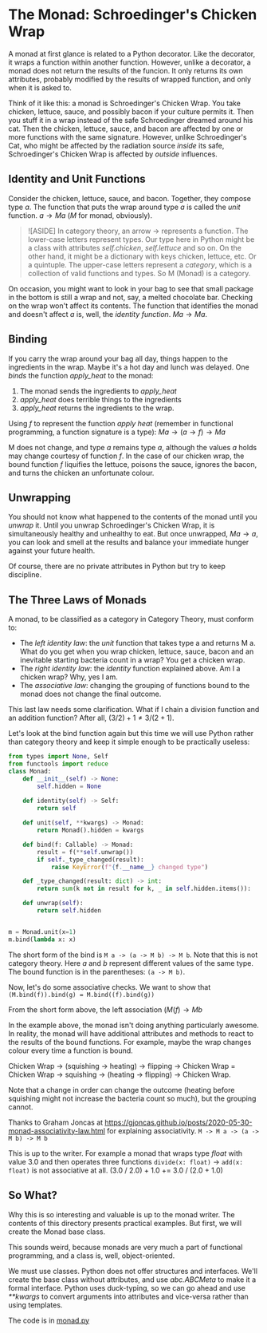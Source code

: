 # The Monad: Schroedinger's Chicken Wrap

A monad at first glance is related to a Python decorator. Like the decorator,
it wraps a function within another function. However, unlike a decorator, a
monad does not return the results of the funcion. It only returns its own
attributes, probably modified by the results of wrapped function, and only
when it is asked to.

Think of it like this: a monad is Schroedinger's Chicken Wrap. You take
chicken, lettuce, sauce, and possibly bacon if your culture permits it. Then
you stuff it in a wrap instead of the safe Schroedinger dreamed around his
cat. Then the chicken, lettuce, sauce, and bacon are affected by one or more
functions with the same signature. However, unlike Schroedinger's Cat, who
might be affected by the radiation source _inside_ its safe, Schroedinger's
Chicken Wrap is affected by _outside_ influences.

## Identity and Unit Functions

Consider the chicken, lettuce, sauce, and bacon. Together, they compose type
$a$. The function that puts the wrap around type $a$ is called the _unit_
function. $a \rightarrow M a$  (_M_ for monad, obviously).

>![ASIDE] In category theory, an arrow -> represents a function. The lower-case
>letters represent types. Our type here in Python might be a class with
>attributes _self.chicken_, _self.lettuce_ and so on. On the other hand, it
>might be a dictionary with keys chicken, lettuce, etc. Or a quintuple. The
>upper-case letters represent a _category_, which is a collection of valid
>functions and types. So M (Monad) is a category.

On occasion, you might want to look in your bag to see that small package in
the bottom is still a wrap and not, say, a melted chocolate bar. Checking on
the wrap won't affect its contents. The function that identifies the monad and
doesn't affect _a_ is, well, the _identity function_. $M a \rightarrow M a$.

## Binding

If you carry the wrap around your bag all day, things happen to the ingredients
in the wrap. Maybe it's a hot day and lunch was delayed. One _binds_ the
function _apply_heat_ to the monad:

1. The monad sends the ingredients to _apply_heat_
2. _apply_heat_ does terrible things to the ingredients
3. _apply_heat_ returns the ingredients to the wrap. 

Using _f_ to represent the function _apply heat_ (remember in functional
programming, a function signature is a type): $M a \rightarrow (a \rightarrow f)
\rightarrow M a$

M does not change, and type _a_ remains type _a_, although the values _a_ holds
may change courtesy of function _f_. In the case of our chicken wrap, the bound
function _f_ liquifies the lettuce, poisons the sauce, ignores the bacon, and
turns the chicken an unfortunate colour.

## Unwrapping

You should not know what happened to the contents of the monad until you
_unwrap_ it. Until you unwrap Schroedinger's Chicken Wrap, it is simultaneously
healthy and unhealthy to eat. But once unwrapped, $M a \rightarrow a$, you can
look and smell at the results and balance your immediate hunger against your
future health.

Of course, there are no private attributes in Python but try to keep discipline.

## The Three Laws of Monads

A monad, to be classified as a category in Category Theory, must conform to:

- The _left identity law_: the _unit_ function that takes type a and returns M
  a. What do you get when you wrap chicken, lettuce, sauce, bacon and an
  inevitable starting bacteria count in a wrap? You get a chicken wrap.
- The _right identity law_: the _identity_ function explained above. Am I a
  chicken wrap? Why, yes I am.
- The _associative law_: changing the grouping of functions bound to the monad
  does not change the final outcome.

This last law needs some clarification. What if I chain a division function and
an addition function? After all, $(3/2) + 1 \ne 3 / (2 + 1)$.

Let's look at the bind function again but this time we will use Python rather
than category theory and keep it simple enough to be practically useless:

```python
from types import None, Self
from functools import reduce
class Monad:
    def __init__(self) -> None:
        self.hidden = None
    
    def identity(self) -> Self:
        return self

    def unit(self, **kwargs) -> Monad:
        return Monad().hidden = kwargs

    def bind(f: Callable) -> Monad:
        result = f(**self.unwrap())
        if self._type_changed(result):
            raise KeyError(f"{f.__name__} changed type")

    def _type_changed(result: dict) -> int:
        return sum(k not in result for k, _ in self.hidden.items()):

    def unwrap(self):
        return self.hidden


m = Monad.unit(x=1)
m.bind(lambda x: x)
```

The short form of the bind is `M a -> (a -> M b) -> M b`. Note that this is not
category theory. Here _a_ and _b_ represent different values of the same type.
The bound function is in the parentheses: `(a -> M b)`.

Now, let's do some associative checks. We want to show that `(M.bind(f)).bind(g)
= M.bind((f).bind(g))`

From the short form above, the left association $(M(f) \rightarrow M b$ 

In the example above, the monad isn't doing anything particularly awesome. In
reality, the monad will have additional attributes and methods to react to
the results of the bound functions. For example, maybe the wrap changes colour
every time a function is bound.

Chicken Wrap -> (squishing -> heating) -> flipping -> Chicken Wrap = \
Chicken Wrap -> squishing -> (heating -> flipping) -> Chicken Wrap.

Note that a change in order can change the outcome (heating before squishing
might not increase the bacteria count so much), but the grouping cannot.

Thanks to Graham Joncas at <https://gjoncas.github.io/posts/2020-05-30-monad-associativity-law.html> for explaining associativity.
`M -> M a -> (a -> M b) -> M b`

This is up to the writer. For example a monad that wraps type _float_ with value
3.0 and then operates three functions `divide(x: float)` -> `add(x: float)` is
not associative at all. (3.0 / 2.0) + 1.0 += 3.0 / (2.0 + 1.0)

## So What?

Why this is so interesting and valuable is up to the monad writer. The contents
of this directory presents practical examples. But first, we will create the
Monad base class.

This sounds weird, because monads are very much a part of functional
programming, and a class is, well, object-oriented.

We must use classes. Python does not offer structures and interfaces. We'll
create the base class without attributes, and use _abc.ABCMeta_ to make it a
formal interface. Python uses duck-typing, so we can go ahead and use _**kwargs_
to convert arguments into attributes and vice-versa rather than using templates.

The code is in [monad.py](monad.py)
